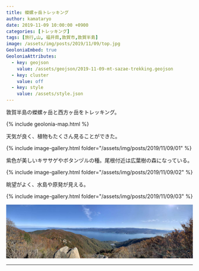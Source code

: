 ```yaml
---
title: 蠑螺ヶ岳トレッキング
author: kamataryo
date: 2019-11-09 10:00:00 +0900
categories: [トレッキング]
tags: [旅行,山, 福井県,敦賀市,敦賀半島]
image: /assets/img/posts/2019/11/09/top.jpg
GeoloniaEmbed: true
GeoloniaAttributes:
  - key: geojson
    value: /assets/geojson/2019-11-09-mt-sazae-trekking.geojson
  - key: cluster
    value: off
  - key: style
    value: /assets/style.json
---
```


敦賀半島の蠑螺ヶ岳と西方ヶ岳をトレッキング。

{% include geolonia-map.html %}

天気が良く、植物もたくさん見ることができた。

{% include image-gallery.html folder="/assets/img/posts/2019/11/09/01" %}

紫色が美しいキササゲやボタンヅルの種。尾根付近は広葉樹の森になっている。

{% include image-gallery.html folder="/assets/img/posts/2019/11/09/02" %}

眺望がよく、水島や原発が見える。

{% include image-gallery.html folder="/assets/img/posts/2019/11/09/03" %}

![パノラマ](/assets/img/posts/2019/11/09/panorama.jpg)

---
